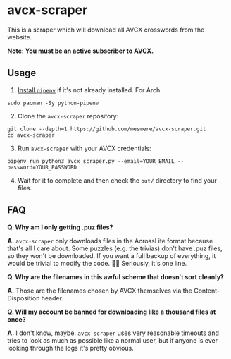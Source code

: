 # avcx-scraper

This is a scraper which will download all AVCX crosswords from the website.

**Note: You must be an active subscriber to AVCX.**

## Usage

1. [Install `pipenv`](https://pipenv.pypa.io/en/latest/installation.html) if it's not already installed. For Arch:
```
sudo pacman -Sy python-pipenv
```
2. Clone the `avcx-scraper` repository:
```
git clone --depth=1 https://github.com/mesmere/avcx-scraper.git
cd avcx-scraper
```
3. Run `avcx-scraper` with your AVCX credentials:
```
pipenv run python3 avcx_scraper.py --email=YOUR_EMAIL --password=YOUR_PASSWORD
```
4. Wait for it to complete and then check the `out/` directory to find your files.

## FAQ

**Q. Why am I only getting .puz files?**

**A.** `avcx-scraper` only downloads files in the AcrossLite format because that's all I care about. Some puzzles (e.g. the trivias) don't have .puz files, so they won't be downloaded. If you want a full backup of everything, it would be trivial to modify the code. 🤷‍♀️ Seriously, it's one line.

**Q. Why are the filenames in this awful scheme that doesn't sort cleanly?**

**A.** Those are the filenames chosen by AVCX themselves via the Content-Disposition header. 

**Q. Will my account be banned for downloading like a thousand files at once?**

**A.** I don't know, maybe. `avcx-scraper` uses very reasonable timeouts and tries to look as much as possible like a normal user, but if anyone is ever looking through the logs it's pretty obvious.
